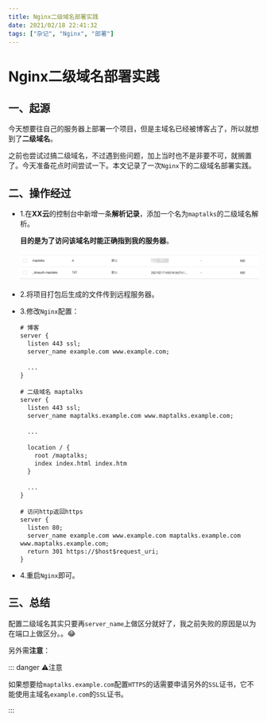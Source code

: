 ```yaml
---
title: Nginx二级域名部署实践
date: 2021/02/18 22:41:32
tags: ["杂记", "Nginx", "部署"]
---
```


# Nginx二级域名部署实践

<ClientOnly>
  <display-bar :displayData="$frontmatter"></display-bar>
</ClientOnly>

## 一、起源

今天想要往自己的服务器上部署一个项目，但是主域名已经被博客占了，所以就想到了**二级域名**。

之前也尝试过搞二级域名，不过遇到些问题，加上当时也不是非要不可，就搁置了。今天准备花点时间尝试一下。本文记录了一次`Nginx`下的二级域名部署实践。

## 二、操作经过

* 1.在**XX云**的控制台中新增一条**解析记录**，添加一个名为`maptalks`的二级域名解析。

  **目的是为了访问该域名时能正确指到我的服务器**。

  ![sub-domain-01](/images/other/aboutdeploy/sub-domain-01.png)

* 2.将项目打包后生成的文件传到远程服务器。

* 3.修改`Nginx`配置：

  ```nginx{12}
  # 博客
  server {
    listen 443 ssl;
    server_name example.com www.example.com;

    ...
  }

  # 二级域名 maptalks
  server {
    listen 443 ssl;
    server_name maptalks.example.com www.maptalks.example.com;

    ...

    location / {
      root /maptalks;
      index index.html index.htm
    }

    ...
  }

  # 访问http返回https
  server {
    listen 80;
    server_name example.com www.example.com maptalks.example.com www.maptalks.example.com;
    return 301 https://$host$request_uri;
  }
  ```

* 4.重启`Nginx`即可。

## 三、总结

配置二级域名其实只要再`server_name`上做区分就好了，我之前失败的原因是以为在端口上做区分。。😂

另外需**注意**：

::: danger ⚠️注意

如果想要给`maptalks.example.com`配置`HTTPS`的话需要申请另外的`SSL`证书，它不能使用主域名`example.com`的`SSL`证书。

:::

